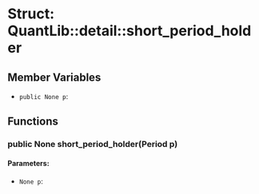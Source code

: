 # Struct: QuantLib::detail::short_period_holder

## Member Variables
- `public None p`: 

## Functions
### public None short_period_holder(Period p)

#### Parameters:
- `None p`: 

